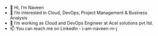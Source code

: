 - 👋 Hi, I’m Naveen
- 👀 I’m interested in Cloud, DevOps, Project Management & Business Analysis
- 🌱 I’m working as Cloud and DevOps Engineer at Acel solutions pvt ltd.
- 📫 You can reach me on LinkedIn - i-am-naveen-m-j

<!---
i-am-naveen-m-j/i-am-naveen-m-j is a ✨ special ✨ repository because its `README.md` (this file) appears on your GitHub profile.
You can click the Preview link to take a look at your changes.
--->
